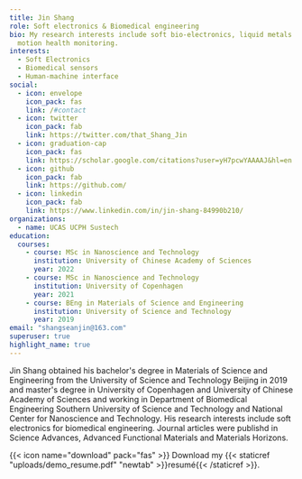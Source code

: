 ```yaml
---
title: Jin Shang
role: Soft electronics & Biomedical engineering
bio: My research interests include soft bio-electronics, liquid metals and
  motion health monitoring.
interests:
  - Soft Electronics
  - Biomedical sensors
  - Human-machine interface
social:
  - icon: envelope
    icon_pack: fas
    link: /#contact
  - icon: twitter
    icon_pack: fab
    link: https://twitter.com/that_Shang_Jin
  - icon: graduation-cap
    icon_pack: fas
    link: https://scholar.google.com/citations?user=yH7pcwYAAAAJ&hl=en
  - icon: github
    icon_pack: fab
    link: https://github.com/
  - icon: linkedin
    icon_pack: fab
    link: https://www.linkedin.com/in/jin-shang-84990b210/
organizations:
  - name: UCAS UCPH Sustech 
education:
  courses:
    - course: MSc in Nanoscience and Technology
      institution: University of Chinese Academy of Sciences
      year: 2022
    - course: MSc in Nanoscience and Technology
      institution: University of Copenhagen
      year: 2021
    - course: BEng in Materials of Science and Engineering
      institution: University of Science and Technology
      year: 2019
email: "shangseanjin@163.com"
superuser: true
highlight_name: true
---
```


Jin Shang obtained his bachelor's degree in Materials of Science and Engineering from the University of Science and Technology Beijing in 2019 and master's degree in University of Copenhagen and University of Chinese Academy of Sciences and working in Department of Biomedical Engineering Southern University of Science and Technology and National Center for Nanoscience and Technology. His research interests include soft electronics for biomedical engineering. Journal articles were publishd in Science Advances, Advanced Functional Materials and Materials Horizons.


{{< icon name="download" pack="fas" >}} Download my {{< staticref "uploads/demo_resume.pdf" "newtab" >}}resumé{{< /staticref >}}.
